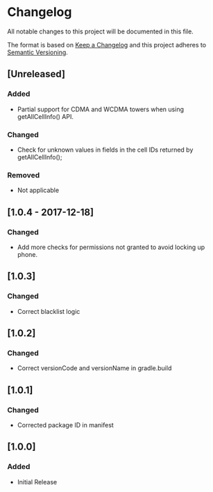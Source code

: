 # Changelog
All notable changes to this project will be documented in this file.

The format is based on [Keep a Changelog](http://keepachangelog.com/en)
and this project adheres to [Semantic Versioning](http://semver.org/spec/v2.0.0.html).

## [Unreleased]
### Added
- Partial support for CDMA and WCDMA towers when using getAllCellInfo() API.

### Changed
- Check for unknown values in fields in the cell IDs returned by getAllCellInfo();

### Removed
- Not applicable

## [1.0.4 - 2017-12-18]
### Changed
- Add more checks for permissions not granted to avoid locking up phone.

## [1.0.3]
### Changed
- Correct blacklist logic

## [1.0.2]
### Changed
- Correct versionCode and versionName in gradle.build

## [1.0.1]
### Changed
- Corrected package ID in manifest

## [1.0.0]
### Added
- Initial Release

